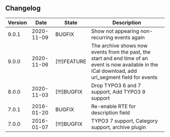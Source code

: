 ## Changelog

| Version    | Date       | State         | Description                                                                  |
| ---------- | ---------- | ------------- | ---------------------------------------------------------------------------- |
| 9.0.1      | 2020-11-09 | BUGFIX        | Show not appearing non-recurring events again |
| 9.0.0      | 2020-11-06 | [!!!]FEATURE  | The archive shows now events from the past, the start and end time of an event is now available in the iCal download, add url_segment field for events |
| 8.0.0      | 2020-11-03 | [!!!]BUGFIX   | Drop TYPO3 6 and 7 support, Add TYPO3 9 support |
| 7.0.1      | 2016-01-20 | BUGFIX        | Re-enable RTE for description field |
| 7.0.0      | 2016-01-07 | [!!!]BUGFIX   | TYPO3 7 support, Category support, archive plugin |
